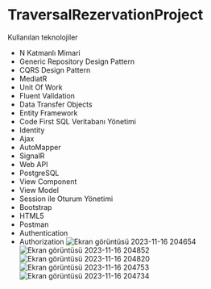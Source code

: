 # TraversalRezervationProject
Kullanılan teknolojiler
- N Katmanlı Mimari
- Generic Repository Design Pattern
- CQRS Design Pattern
- MediatR
- Unit Of Work
- Fluent Validation
- Data Transfer Objects
- Entity Framework
- Code First SQL Veritabanı Yönetimi
- Identity
- Ajax
- AutoMapper
- SignalR
- Web API
- PostgreSQL
- View Component
- View Model
- Session ile Oturum Yönetimi
- Bootstrap
- HTML5
- Postman
- Authentication
- Authorization
![Ekran görüntüsü 2023-11-16 204654](https://github.com/hmzdrsn/TraversalRezervationProject/assets/92580001/1f8c5130-2f89-4b00-b60e-5f2bb8e891da)
![Ekran görüntüsü 2023-11-16 204852](https://github.com/hmzdrsn/TraversalRezervationProject/assets/92580001/352be179-57fe-4dba-8c46-b99eccc3fe01)
![Ekran görüntüsü 2023-11-16 204820](https://github.com/hmzdrsn/TraversalRezervationProject/assets/92580001/30d67126-79aa-4058-b1cc-39ed94a44147)
![Ekran görüntüsü 2023-11-16 204753](https://github.com/hmzdrsn/TraversalRezervationProject/assets/92580001/eefb9819-91d3-4332-93df-383e08b48eaa)
![Ekran görüntüsü 2023-11-16 204734](https://github.com/hmzdrsn/TraversalRezervationProject/assets/92580001/30d8330b-104b-4270-a2a4-0779ff327ca0)
